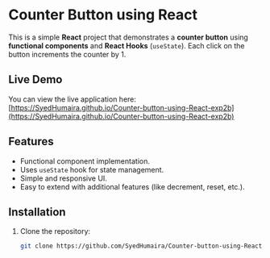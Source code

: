 # Counter Button using React

This is a simple **React** project that demonstrates a **counter button** using **functional components** and **React Hooks** (`useState`). Each click on the button increments the counter by 1.

## Live Demo

You can view the live application here:  
[https://SyedHumaira.github.io/Counter-button-using-React-exp2b](https://SyedHumaira.github.io/Counter-button-using-React-exp2b)

## Features

- Functional component implementation.
- Uses `useState` hook for state management.
- Simple and responsive UI.
- Easy to extend with additional features (like decrement, reset, etc.).

## Installation

1. Clone the repository:
   ```bash
   git clone https://github.com/SyedHumaira/Counter-button-using-React-exp2b.git
